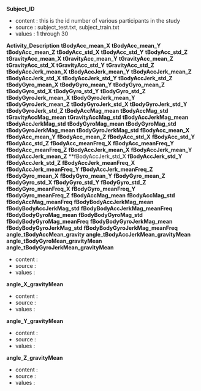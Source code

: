 **Subject_ID** 
* content : this is the id number of various participants in the study
* source  : subject_test.txt, subject_train.txt
* values  : 1 through 30
 
**Activity_Description**
**tBodyAcc_mean_X**
**tBodyAcc_mean_Y**
**tBodyAcc_mean_Z**
**tBodyAcc_std_X**
**tBodyAcc_std_Y**
**tBodyAcc_std_Z**
**tGravityAcc_mean_X**
**tGravityAcc_mean_Y**
**tGravityAcc_mean_Z**
**tGravityAcc_std_X**
**tGravityAcc_std_Y**
**tGravityAcc_std_Z** 
**tBodyAccJerk_mean_X**
**tBodyAccJerk_mean_Y**
**tBodyAccJerk_mean_Z**
**tBodyAccJerk_std_X**
**tBodyAccJerk_std_Y**
**tBodyAccJerk_std_Z**
**tBodyGyro_mean_X**
**tBodyGyro_mean_Y**
**tBodyGyro_mean_Z**
**tBodyGyro_std_X**
**tBodyGyro_std_Y**
**tBodyGyro_std_Z**
**tBodyGyroJerk_mean_X**
**tBodyGyroJerk_mean_Y**
**tBodyGyroJerk_mean_Z**
**tBodyGyroJerk_std_X**
**tBodyGyroJerk_std_Y**
**tBodyGyroJerk_std_Z**
**tBodyAccMag_mean**
**tBodyAccMag_std**
**tGravityAccMag_mean**
**tGravityAccMag_std**
**tBodyAccJerkMag_mean** 
**tBodyAccJerkMag_std**
**tBodyGyroMag_mean**
**tBodyGyroMag_std** 
**tBodyGyroJerkMag_mean**
**tBodyGyroJerkMag_std**
**fBodyAcc_mean_X**
**fBodyAcc_mean_Y**
**fBodyAcc_mean_Z**
**fBodyAcc_std_X**
**fBodyAcc_std_Y** 
**fBodyAcc_std_Z**
**fBodyAcc_meanFreq_X**
**fBodyAcc_meanFreq_Y**
**fBodyAcc_meanFreq_Z**
**fBodyAccJerk_mean_X**
**fBodyAccJerk_mean_Y**
**fBodyAccJerk_mean_Z**
**fBodyAccJerk_std_X 
**fBodyAccJerk_std_Y**
**fBodyAccJerk_std_Z**
**fBodyAccJerk_meanFreq_X**
**fBodyAccJerk_meanFreq_Y**
**fBodyAccJerk_meanFreq_Z**
**fBodyGyro_mean_X**
**fBodyGyro_mean_Y** 
**fBodyGyro_mean_Z**
**fBodyGyro_std_X**
**fBodyGyro_std_Y**
**fBodyGyro_std_Z**
**fBodyGyro_meanFreq_X**
**fBodyGyro_meanFreq_Y**
**fBodyGyro_meanFreq_Z**
**fBodyAccMag_mean**
**fBodyAccMag_std**
**fBodyAccMag_meanFreq**
**fBodyBodyAccJerkMag_mean**
**fBodyBodyAccJerkMag_std**
**fBodyBodyAccJerkMag_meanFreq**
**fBodyBodyGyroMag_mean**
**fBodyBodyGyroMag_std**
**fBodyBodyGyroMag_meanFreq**
**fBodyBodyGyroJerkMag_mean**
**fBodyBodyGyroJerkMag_std**
**fBodyBodyGyroJerkMag_meanFreq**
**angle_tBodyAccMean_gravity**
**angle_tBodyAccJerkMean_gravityMean** 
**angle_tBodyGyroMean_gravityMean**
**angle_tBodyGyroJerkMean_gravityMean**
* content :   
* source  :  
* values  :  
 
**angle_X_gravityMean**
* content :   
* source  :  
* values  :  
 
**angle_Y_gravityMean** 
* content :   
* source  :  
* values  :  
 
**angle_Z_gravityMean**
* content :   
* source  :  
* values  :  
 
